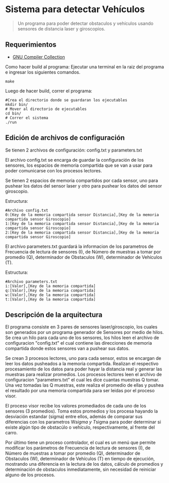 # Sistema para detectar Vehículos

> Un programa para poder detectar obstaculos y vehículos usando sensores de distancia laser y giroscopios.


## Requerimientos

- [GNU Compiler Collection](https://gcc.gnu.org/) 

Como hacer build al programa:
Ejecutar una terminal en la raiz del programa e ingresar los siguientes comandos.
```shell
make

```
Luego de hacer build, correr el programa:
```shell
#Crea el directorio donde se guardaran los ejecutables
mkdir bin/
# Mover al directorio de ejecutables
cd bin/
# Correr el sistema
./run

```
## Edición de archivos de configuración
Se tienen 2 archivos de configuración: config.txt y parameters.txt

El archivo config.txt se encarga de guardar la configuración de los sensores, los espacios de memoria compartida que se van a usar para poder comunicarse con los procesos lectores.

Se tienen 2 espacios de memoria compartidos por cada sensor, uno para pushear los datos del sensor laser y otro para pushear los datos del sensor giroscopio.

Estructura:
```shell
#Archivo config.txt
0:[Key de la memoria compartida sensor Distancia],[Key de la memoria compartida sensor Giroscopio]
1:[Key de la memoria compartida sensor Distancia],[Key de la memoria compartida sensor Giroscopio]
2:[Key de la memoria compartida sensor Distancia],[Key de la memoria compartida sensor Giroscopio]

```

El archivo parameters.txt guardará la informacion de los parametros de Frecuencia de lectura de sensores (I), de Número de muestras a tomar por promedio (Q), determinador de Obstaculos (W), determinador de Vehículos (T).

Estructura:
```shell
#Archivo parameters.txt
i:[Valor],[Key de la memoria compartida]
q:[Valor],[Key de la memoria compartida]
w:[Valor],[Key de la memoria compartida]
t:[Valor],[Key de la memoria compartida]

```

## Descripción de la arquitectura

El programa consiste en 3 pares de sensores laser/giroscopio, los cuales son generados por un programa generador de Sensores por medio de hilos.
Se crea un hilo para cada uno de los sensores, los hilos leen el archivo de configuracion "config.txt" el cual contiene las direcciones de memoria compartida donde estos sensores van a pushear sus datos.

Se crean 3 procesos lectores, uno para cada sensor, estos se encargan de leer los datos pusheados a la memoria compartida. Realizan el respectivo procesamiento de los datos para poder hayar la distancia real y generar las muestras para realizar promedios. Los procesos lectores leen el archivo de configuracion "parameters.txt" el cual les dice cuantas muestras Q tomar. Una vez tomadas las Q muestras, este realiza el promedio de ellas y pushea el resultado por una memoria compartida para ser leidas por el proceso visor.

El proceso visor recibe los valores promediados de cada uno de los sensores (3 promedios). Toma estos promedios y los procesa hayando la desviación estandar (sigma) entre ellos, además de comparar sus diferencias con los parametros W*sigma y T*sigma para poder determinar si existe algún tipo de obstacúlo o vehículo, respectivamente, al frente del carro.

Por último tiene un proceso controlador, el cual es un menú que permite modificar los parámetros de Frecuencia de lectura de sensores (I), de Número de muestras a tomar por promedio (Q), determinador de Obstaculos (W), determinador de Vehículos (T) en tiempo de ejecución, mostrando una diferencia en la lectura de los datos, cálculo de promedios y determinación de obstaculos inmediatamente, sin necesidad de reiniciar alguno de los procesos.


